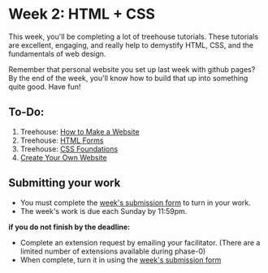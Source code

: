 # Week 2: HTML + CSS

This week, you'll be completing a lot of treehouse tutorials. These tutorials are excellent, engaging, and really help to demystify HTML, CSS, and the fundamentals of web design. 

Remember that personal website you set up last week with github pages? By the end of the week, you'll know how to build that up into something quite good. Have fun!

## To-Do:

1. Treehouse: [How to Make a Website](http://teamtreehouse.com/library/how-to-make-a-website)
2. Treehouse: [HTML Forms](http://teamtreehouse.com/library/html-forms)
3. Treehouse: [CSS Foundations](http://teamtreehouse.com/library/css-foundations)
4. [Create Your Own Website](./create_your_own_website)

## Submitting your work

- You must complete the [week's submission form](http://goo.gl/forms/VZsU0WKZ6u) to turn in your work.
- The week's work is due each Sunday by 11:59pm.  

**if you do not finish by the deadline:**

- Complete an extension request by emailing your facilitator. (There are a limited number of extensions available during phase-0)
- When complete, turn it in using the [week's submission form](http://goo.gl/forms/VZsU0WKZ6u)
